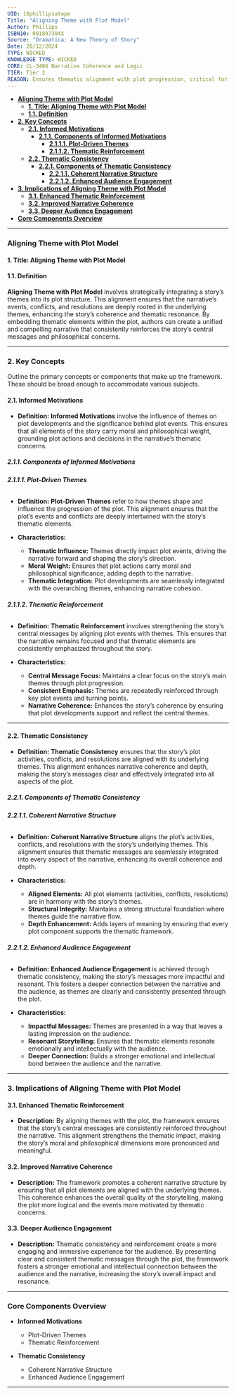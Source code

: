 ```yaml
---
UID: 18phillipsatwpm
Title: "Aligning Theme with Plot Model"
Author: Phillips
ISBN10: 091897304X
Source: "Dramatica: A New Theory of Story"
Date: 20/12/2024
TYPE: WICKED
KNOWLEDGE TYPE: WICKED
CORE: CL-3406 Narrative Coherence and Logic
TIER: Tier 2
REASON: Ensures thematic alignment with plot progression, critical for coherence.
---
```


- [**Aligning Theme with Plot Model**](#aligning-theme-with-plot-model)
  - [**1. Title: Aligning Theme with Plot Model**](#1-title-aligning-theme-with-plot-model)
  - [**1.1. Definition**](#11-definition)
- [**2. Key Concepts**](#2-key-concepts)
  - [**2.1. Informed Motivations**](#21-informed-motivations)
    - [**2.1.1. Components of Informed Motivations**](#211-components-of-informed-motivations)
      - [**2.1.1.1. Plot-Driven Themes**](#2111-plot-driven-themes)
      - [**2.1.1.2. Thematic Reinforcement**](#2112-thematic-reinforcement)
  - [**2.2. Thematic Consistency**](#22-thematic-consistency)
    - [**2.2.1. Components of Thematic Consistency**](#221-components-of-thematic-consistency)
      - [**2.2.1.1. Coherent Narrative Structure**](#2211-coherent-narrative-structure)
      - [**2.2.1.2. Enhanced Audience Engagement**](#2212-enhanced-audience-engagement)
- [**3. Implications of Aligning Theme with Plot Model**](#3-implications-of-aligning-theme-with-plot-model)
  - [**3.1. Enhanced Thematic Reinforcement**](#31-enhanced-thematic-reinforcement)
  - [**3.2. Improved Narrative Coherence**](#32-improved-narrative-coherence)
  - [**3.3. Deeper Audience Engagement**](#33-deeper-audience-engagement)
- [**Core Components Overview**](#core-components-overview)

---

### **Aligning Theme with Plot Model**

#### **1. Title: Aligning Theme with Plot Model**

#### **1.1. Definition**

**Aligning Theme with Plot Model** involves strategically integrating a story’s themes into its plot structure. This alignment ensures that the narrative’s events, conflicts, and resolutions are deeply rooted in the underlying themes, enhancing the story’s coherence and thematic resonance. By embedding thematic elements within the plot, authors can create a unified and compelling narrative that consistently reinforces the story’s central messages and philosophical concerns.

---

### **2. Key Concepts**

Outline the primary concepts or components that make up the framework. These should be broad enough to accommodate various subjects.

#### **2.1. Informed Motivations**

- **Definition:**
  **Informed Motivations** involve the influence of themes on plot developments and the significance behind plot events. This ensures that all elements of the story carry moral and philosophical weight, grounding plot actions and decisions in the narrative’s thematic concerns.

##### **2.1.1. Components of Informed Motivations**

###### **2.1.1.1. Plot-Driven Themes**

- **Definition:**
  **Plot-Driven Themes** refer to how themes shape and influence the progression of the plot. This alignment ensures that the plot’s events and conflicts are deeply intertwined with the story’s thematic elements.

- **Characteristics:**
  - **Thematic Influence:** Themes directly impact plot events, driving the narrative forward and shaping the story’s direction.
  - **Moral Weight:** Ensures that plot actions carry moral and philosophical significance, adding depth to the narrative.
  - **Thematic Integration:** Plot developments are seamlessly integrated with the overarching themes, enhancing narrative cohesion.

###### **2.1.1.2. Thematic Reinforcement**

- **Definition:**
  **Thematic Reinforcement** involves strengthening the story’s central messages by aligning plot events with themes. This ensures that the narrative remains focused and that thematic elements are consistently emphasized throughout the story.

- **Characteristics:**
  - **Central Message Focus:** Maintains a clear focus on the story’s main themes through plot progression.
  - **Consistent Emphasis:** Themes are repeatedly reinforced through key plot events and turning points.
  - **Narrative Coherence:** Enhances the story’s coherence by ensuring that plot developments support and reflect the central themes.

---

#### **2.2. Thematic Consistency**

- **Definition:**
  **Thematic Consistency** ensures that the story’s plot activities, conflicts, and resolutions are aligned with its underlying themes. This alignment enhances narrative coherence and depth, making the story’s messages clear and effectively integrated into all aspects of the plot.

##### **2.2.1. Components of Thematic Consistency**

###### **2.2.1.1. Coherent Narrative Structure**

- **Definition:**
  **Coherent Narrative Structure** aligns the plot’s activities, conflicts, and resolutions with the story’s underlying themes. This alignment ensures that thematic messages are seamlessly integrated into every aspect of the narrative, enhancing its overall coherence and depth.

- **Characteristics:**
  - **Aligned Elements:** All plot elements (activities, conflicts, resolutions) are in harmony with the story’s themes.
  - **Structural Integrity:** Maintains a strong structural foundation where themes guide the narrative flow.
  - **Depth Enhancement:** Adds layers of meaning by ensuring that every plot component supports the thematic framework.

###### **2.2.1.2. Enhanced Audience Engagement**

- **Definition:**
  **Enhanced Audience Engagement** is achieved through thematic consistency, making the story’s messages more impactful and resonant. This fosters a deeper connection between the narrative and the audience, as themes are clearly and consistently presented through the plot.

- **Characteristics:**
  - **Impactful Messages:** Themes are presented in a way that leaves a lasting impression on the audience.
  - **Resonant Storytelling:** Ensures that thematic elements resonate emotionally and intellectually with the audience.
  - **Deeper Connection:** Builds a stronger emotional and intellectual bond between the audience and the narrative.

---

### **3. Implications of Aligning Theme with Plot Model**

#### **3.1. Enhanced Thematic Reinforcement**

- **Description:**
  By aligning themes with the plot, the framework ensures that the story’s central messages are consistently reinforced throughout the narrative. This alignment strengthens the thematic impact, making the story’s moral and philosophical dimensions more pronounced and meaningful.

#### **3.2. Improved Narrative Coherence**

- **Description:**
  The framework promotes a coherent narrative structure by ensuring that all plot elements are aligned with the underlying themes. This coherence enhances the overall quality of the storytelling, making the plot more logical and the events more motivated by thematic concerns.

#### **3.3. Deeper Audience Engagement**

- **Description:**
  Thematic consistency and reinforcement create a more engaging and immersive experience for the audience. By presenting clear and consistent thematic messages through the plot, the framework fosters a stronger emotional and intellectual connection between the audience and the narrative, increasing the story’s overall impact and resonance.

---

### **Core Components Overview**

- **Informed Motivations**

  - Plot-Driven Themes
  - Thematic Reinforcement

- **Thematic Consistency**
  - Coherent Narrative Structure
  - Enhanced Audience Engagement

---
